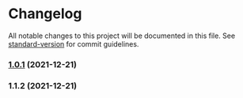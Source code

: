 # Changelog

All notable changes to this project will be documented in this file. See [standard-version](https://github.com/conventional-changelog/standard-version) for commit guidelines.

### [1.0.1](https://github.com/swellchatsupport/symbl-chime-adapter/compare/v1.1.2...v1.0.1) (2021-12-21)

### 1.1.2 (2021-12-21)
